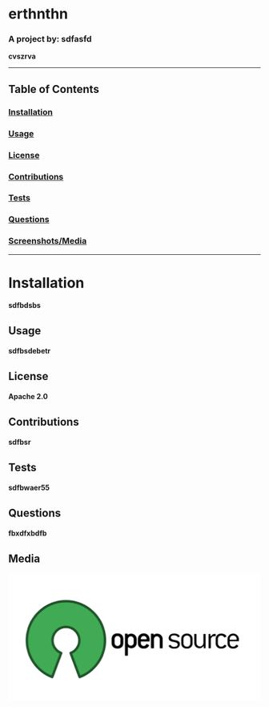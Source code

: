 
  # erthnthn
  ### A project by: sdfasfd
  **cvszrva**
  
  ---

  ## Table of Contents
  ### [Installation](#installation)
  ### [Usage](#usage)
  ### [License](#license)
  ### [Contributions](#contributions)
  ### [Tests](#tests)
  ### [Questions](#questions)
  ### [Screenshots/Media](#media)

  ---

  # Installation
  #### sdfbdsbs


  ## Usage
  #### sdfbsdebetr


  ## License
  #### Apache 2.0


  ## Contributions
  #### sdfbsr


  ## Tests
  #### sdfbwaer55


  ## Questions
  #### fbxdfxbdfb


  ## Media
  #### ![Doobies](./images/MIT.png)
  